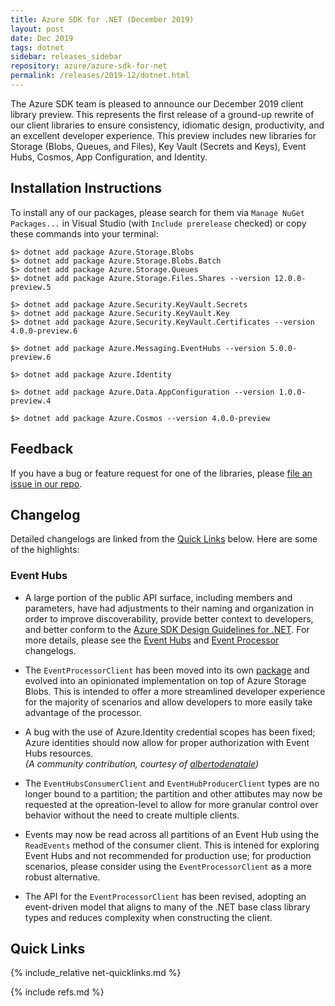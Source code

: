 ```yaml
---
title: Azure SDK for .NET (December 2019)
layout: post
date: Dec 2019
tags: dotnet
sidebar: releases_sidebar
repository: azure/azure-sdk-for-net
permalink: /releases/2019-12/dotnet.html
---
```


The Azure SDK team is pleased to announce our December 2019 client library preview.  This represents the first release of a ground-up rewrite of our client libraries to ensure consistency, idiomatic design, productivity, and an excellent developer experience.  This preview includes new libraries for Storage (Blobs, Queues, and Files), Key Vault (Secrets and Keys), Event Hubs, Cosmos, App Configuration, and Identity.

## Installation Instructions

To install any of our packages, please search for them via `Manage NuGet Packages...` in Visual Studio (with `Include prerelease` checked) or copy these commands into your terminal:

    $> dotnet add package Azure.Storage.Blobs
    $> dotnet add package Azure.Storage.Blobs.Batch
    $> dotnet add package Azure.Storage.Queues
    $> dotnet add package Azure.Storage.Files.Shares --version 12.0.0-preview.5

    $> dotnet add package Azure.Security.KeyVault.Secrets
    $> dotnet add package Azure.Security.KeyVault.Key
    $> dotnet add package Azure.Security.KeyVault.Certificates --version 4.0.0-preview.6

    $> dotnet add package Azure.Messaging.EventHubs --version 5.0.0-preview.6

    $> dotnet add package Azure.Identity

    $> dotnet add package Azure.Data.AppConfiguration --version 1.0.0-preview.4

    $> dotnet add package Azure.Cosmos --version 4.0.0-preview

## Feedback

If you have a bug or feature request for one of the libraries, please [file an issue in our repo](https://github.com/Azure/azure-sdk-for-net/issues/new/choose).

## Changelog

Detailed changelogs are linked from the [Quick Links](#quick-links) below. Here are some of the highlights:

### Event Hubs

- A large portion of the public API surface, including members and parameters, have had adjustments to their naming and organization in order to improve discoverability, provide better context to developers, and better conform to the [Azure SDK Design Guidelines for .NET](https://azure.github.io/azure-sdk/dotnet_introduction.html).  For more details, please see the [Event Hubs](https://github.com/Azure/azure-sdk-for-net/blob/master/sdk/eventhub/Azure.Messaging.EventHubs/CHANGELOG.md#500-preview6) and [Event Processor](https://github.com/Azure/azure-sdk-for-net/blob/master/sdk/eventhub/Azure.Messaging.EventHubs.Processor/CHANGELOG.md#500-preview6) changelogs.

- The `EventProcessorClient` has been moved into its own [package](./../Azure.Messaging.EventHubs.Processor) and evolved into an opinionated implementation on top of Azure Storage Blobs.  This is intended to offer a more streamlined developer experience for the majority of scenarios and allow developers to more easily take advantage of the processor.

- A bug with the use of Azure.Identity credential scopes has been fixed; Azure identities should now allow for proper authorization with Event Hubs resources.   
_(A community contribution, courtesy of [albertodenatale](https://github.com/albertodenatale))_

- The `EventHubsConsumerClient` and `EventHubProducerClient` types are no longer bound to a partition; the partition and other attibutes may now be requested at the opreation-level to allow for more granular control over behavior without the need to create multiple clients.

- Events may now be read across all partitions of an Event Hub using the `ReadEvents` method of the consumer client.  This is intened for exploring Event Hubs and not recommended for production use; for production scenarios, please consider using the `EventProcessorClient` as a more robust alternative.

- The API for the `EventProcessorClient` has been revised, adopting an event-driven model that aligns to many of the .NET base class library types and reduces complexity when constructing the client.

## Quick Links

{% include_relative net-quicklinks.md %}

{% include refs.md %}
